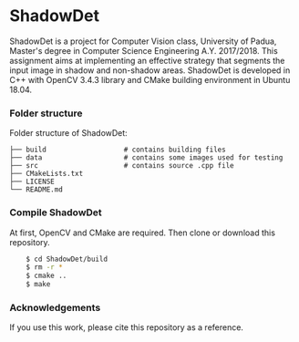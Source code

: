 # ShadowDet

ShadowDet is a project for Computer Vision class, University of Padua, Master's degree in Computer Science Engineering A.Y. 2017/2018.
This assignment aims at implementing an effective strategy that segments the input image in shadow and non-shadow areas. ShadowDet is developed in C++ with OpenCV 3.4.3 library and CMake building environment in Ubuntu 18.04.

### Folder structure
Folder structure of ShadowDet:
```
├── build                   # contains building files
├── data                    # contains some images used for testing
├── src                     # contains source .cpp file
├── CMakeLists.txt
├── LICENSE
└── README.md
```

### Compile ShadowDet

At first, OpenCV and CMake are required. Then clone or download this repository. 
```sh
    $ cd ShadowDet/build
    $ rm -r *
    $ cmake ..
    $ make
```

### Acknowledgements

If you use this work, please cite this repository as a reference. 
